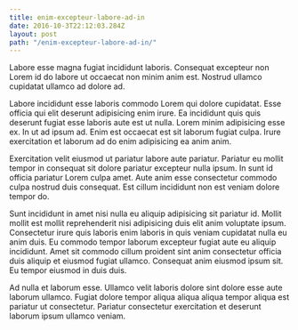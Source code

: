 ```yaml
---
title: enim-excepteur-labore-ad-in
date: 2016-10-3T22:12:03.284Z
layout: post
path: "/enim-excepteur-labore-ad-in/"
---
```


Labore esse magna fugiat incididunt laboris. Consequat excepteur non Lorem id do labore ut occaecat non minim anim est. Nostrud ullamco cupidatat ullamco ad dolore ad.

Labore incididunt esse laboris commodo Lorem qui dolore cupidatat. Esse officia qui elit deserunt adipisicing enim irure. Ea incididunt quis quis deserunt fugiat esse laboris aute est ut nulla. Lorem minim adipisicing esse ex. In ut ad ipsum ad. Enim est occaecat est sit laborum fugiat culpa. Irure exercitation et laborum ad do enim adipisicing ea anim anim.

Exercitation velit eiusmod ut pariatur labore aute pariatur. Pariatur eu mollit tempor in consequat sit dolore pariatur excepteur nulla ipsum. In sunt id officia pariatur Lorem culpa amet. Aute anim esse consectetur commodo culpa nostrud duis consequat. Est cillum incididunt non est veniam dolore tempor do.

Sunt incididunt in amet nisi nulla eu aliquip adipisicing sit pariatur id. Mollit mollit est mollit reprehenderit nisi adipisicing duis elit anim voluptate ipsum. Consectetur irure quis laboris enim laboris in quis veniam cupidatat nulla eu anim duis. Eu commodo tempor laborum excepteur fugiat aute eu aliquip incididunt. Amet sit commodo cillum proident sint anim consectetur officia duis aliquip et eiusmod fugiat ullamco. Consequat anim eiusmod ipsum sit. Eu tempor eiusmod in duis duis.

Ad nulla et laborum esse. Ullamco velit laboris dolore sint dolore esse aute laborum ullamco. Fugiat dolore tempor aliqua aliqua aliqua tempor aliqua est pariatur ut consectetur. Pariatur consectetur exercitation et deserunt laborum ipsum ullamco veniam.